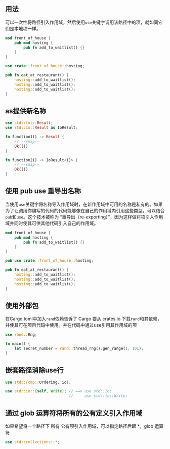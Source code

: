 ## 用法
可以一次性将路径引入作用域，然后使用`use`关键字调用该路径中的项，就如同它们是本地项一样。
```rust
mod front_of_house {
    pub mod hosting {
        pub fn add_to_waitlist() {}
    }
}

use crate::front_of_house::hosting;

pub fn eat_at_restaurant() {
    hosting::add_to_waitlist();
    hosting::add_to_waitlist();
    hosting::add_to_waitlist();
}

```

## as提供新名称
```rust
use std::fmt::Result;
use std::io::Result as IoResult;

fn function1() -> Result {
    // --snip--
    Ok(())
}

fn function2() -> IoResult<()> {
    // --snip--
    Ok(())
}
```

## 使用 pub use 重导出名称
当使用`use`关键字将名称导入作用域时，在新作用域中可用的名称是私有的。如果为了让调用你编写的代码的代码能够像在自己的作用域内引用这些类型，可以结合`pub`和`use`。这个技术被称为 “重导出（re-exporting）”，因为这样做将项引入作用域并同时使其可供其他代码引入自己的作用域。
```rust
mod front_of_house {
    pub mod hosting {
        pub fn add_to_waitlist() {}
    }
}

pub use crate::front_of_house::hosting;

pub fn eat_at_restaurant() {
    hosting::add_to_waitlist();
    hosting::add_to_waitlist();
    hosting::add_to_waitlist();
}
```

## 使用外部包
在Cargo.toml中加入`rand`依赖告诉了 Cargo 要从 crates.io 下载`rand`和其依赖，并使其可在项目代码中使用。并在代码中通过use引用其作用域的项
```rust
use rand::Rng;

fn main() {
    let secret_number = rand::thread_rng().gen_range(1, 101);
}

```

## 嵌套路径消除use行
```rust
use std::{cmp::Ordering, io};

use std::io::{self, Write}; // ==> use std::io;
                            //     use std::io::Write; 
```

## 通过 glob 运算符将所有的公有定义引入作用域
如果希望将一个路径下 所有 公有项引入作用域，可以指定路径后跟 *，glob 运算符
```rust
use std::collections::*;
```